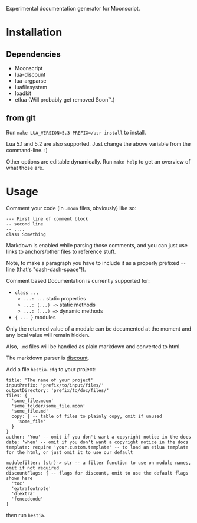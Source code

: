 
Experimental documentation generator for Moonscript.

# Installation

## Dependencies

- Moonscript
- lua-discount
- lua-argparse
- luafilesystem
- loadkit
- etlua (Will probably get removed Soon™.)

## from git

Run `make LUA_VERSION=5.3 PREFIX=/usr install` to install.

Lua 5.1 and 5.2 are also supported. Just change the above variable from the command-line. :)

Other options are editable dynamically. Run `make help` to get an overview of what those are.

# Usage

Comment your code (in `.moon` files, obviously) like so:

```moonscript
--- First line of comment block
-- second line
-- ....
class Something
```

Markdown is enabled while parsing those comments, and you can just use links to anchors/other files to reference stuff.

Note, to make a paragraph you have to include it as a properly prefixed `-- ` line (that's "dash-dash-space"!).

Comment based Documentation is currently supported for:

* `class ...`
  - `...: ...` static properties
  - `...: (...) ->` static methods
  - `...: (...) =>` dynamic methods
* `{ ... }` modules

Only the returned value of a module can be documented at the moment and any local value will remain hidden.

Also, `.md` files will be handled as plain markdown and converted to html.

The markdown parser is [discount](https://github.com/craigbarnes/lua-discount).

Add a file `hestia.cfg` to your project:

```moonscript
title: 'The name of your project'
inputPrefix: 'prefix/to/input/files/'
outputDirectory: 'prefix/to/doc/files/'
files: {
  'some_file.moon'
  'some_folder/some_file.moon'
  'some_file.md'
  copy: { -- table of files to plainly copy, omit if unused
    'some_file'
  }
}
author: 'You' -- omit if you don't want a copyright notice in the docs
date: 'when' -- omit if you don't want a copyright notice in the docs
template: require 'your.custom.template' -- to load an etlua template for the html, or just omit it to use our default

modulefilter: (str)-> str -- a filter function to use on module names, omit if not required
discountFlags: { -- flags for discount, omit to use the default flags shown here
  'toc'
  'extrafootnote'
  'dlextra'
  'fencedcode'
}
```

then run `hestia`.

